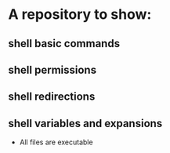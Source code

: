 # A repository to show:
## shell basic commands
## shell permissions
## shell redirections
## shell variables and expansions
* All files are executable